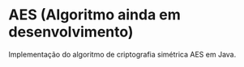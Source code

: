 # AES (Algoritmo ainda em desenvolvimento)
Implementação do algoritmo de criptografia simétrica AES em Java.
